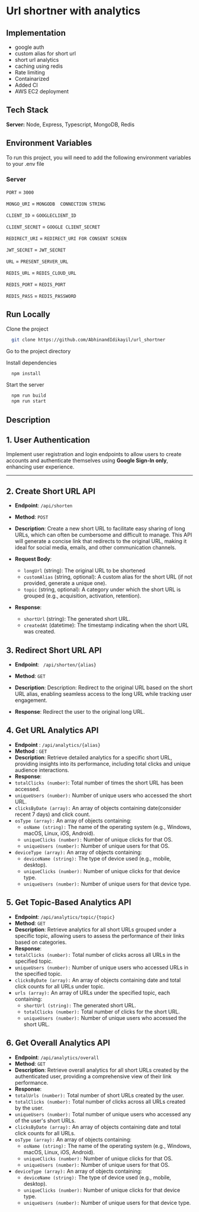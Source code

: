 
# Url shortner with analytics



## Implementation

- google auth
- custom alias for short url
- short url analytics  
- caching using redis
- Rate limiting
- Containarized
- Added CI
- AWS EC2 deployment



## Tech Stack

**Server:** Node, Express, Typescript, MongoDB, Redis


## Environment Variables

To run this project, you will need to add the following environment variables to your .env file
### Server
`PORT` = `3000`

`MONGO_URI` = `MONGODB  CONNECTION STRING`

`CLIENT_ID` = `GOOGLECLIENT_ID`

`CLIENT_SECRET` = `GOOGLE CLIENT_SECRET`

`REDIRECT_URI` = `REDIRECT_URI FOR CONSENT SCREEN`

`JWT_SECRET` = `JWT_SECRET`

`URL` = `PRESENT_SERVER_URL`

`REDIS_URL` = `REDIS_CLOUD_URL`

`REDIS_PORT` = `REDIS_PORT`

`REDIS_PASS` = `REDIS_PASSWORD`

## Run Locally

Clone the project

```bash
  git clone https://github.com/AbhinandIdikayil/url_shortner
```

Go to the project directory

Install dependencies

```bash
  npm install
```

Start the server

```bash
  npm run build
  npm run start
```


## Description

## 1. User Authentication
Implement user registration and login endpoints to allow users to create accounts and authenticate themselves using **Google Sign-In only**, enhancing user experience.

---

## 2. Create Short URL API

- **Endpoint**: `/api/shorten`
- **Method**: `POST`
- **Description**: 
  Create a new short URL to facilitate easy sharing of long URLs, which can often be cumbersome and difficult to manage. This API will generate a concise link that redirects to the original URL, making it ideal for social media, emails, and other communication channels.

- **Request Body**:
  - `longUrl` (string): The original URL to be shortened
  - `customAlias` (string, optional): A custom alias for the short URL (if not provided, generate a unique one).
  - `topic` (string, optional): A category under which the short URL is grouped (e.g., acquisition, activation, retention).

- **Response**:
  - `shortUrl` (string): The generated short URL.
  - `createdAt` (datetime): The timestamp indicating when the short URL was created.



## 3. Redirect Short URL API


- **Endpoint**: ` /api/shorten/{alias}`
- **Method**: `GET`
- **Description**: Description: Redirect to the original URL based on the short URL alias, enabling seamless access to the long URL while tracking user engagement.


- **Response**: Redirect the user to the original long URL.


## 4. Get URL Analytics API

- **Endpoint** : `/api/analytics/{alias}`
- **Method** : `GET`
- **Description**: Retrieve detailed analytics for a specific short URL, providing insights into its performance, including total clicks and unique audience interactions.
- **Response**:
 - `totalClicks (number)`: Total number of times the short URL has been accessed.
- `uniqueUsers (number):` Number of unique users who accessed the short URL.
- `clicksByDate (array):` An array of objects containing date(consider recent 7 days) and click count.
- `osType (array):` An array of objects containing:
    - `osName (string):` The name of the    operating system (e.g., Windows, macOS, Linux, iOS, Android).
    - `uniqueClicks (number):` Number of unique clicks for that OS.
    - `uniqueUsers (number):` Number of unique users for that OS.
- `deviceType (array):` An array of objects containing:
    - `deviceName (string):` The type of device used (e.g., mobile, desktop).
    - `uniqueClicks (number):` Number of unique clicks for that device type.
    - `uniqueUsers (number):` Number of unique users for that device type.



## 5. Get Topic-Based Analytics API

- **Endpoint**: `/api/analytics/topic/{topic}`
- **Method**: `GET`
- **Description**: Retrieve analytics for all short URLs grouped under a specific topic, allowing users to assess the performance of their links based on categories.
- **Response**:
- `totalClicks (number):` Total number of clicks across all URLs in the specified topic.
- `uniqueUsers (number):` Number of unique users who accessed URLs in the specified topic.
- `clicksByDate (array):` An array of objects containing date and total click counts for all URLs under topic.
- `urls (array):` An array of URLs under the specified topic, each containing:
    - `shortUrl (string):` The generated short URL.
    - `totalClicks (number):` Total number of clicks for the short URL.
    - `uniqueUsers (number):` Number of unique users who accessed the short URL.


## 6. Get Overall Analytics API

- **Endpoint**: `/api/analytics/overall`
- **Method**: `GET`
- **Description**: Retrieve overall analytics for all short URLs created by the authenticated user, providing a comprehensive view of their link performance.
- **Response**:
- `totalUrls (number):` Total number of short URLs created by the user.
- `totalClicks (number):` Total number of clicks across all URLs created by the user.
- `uniqueUsers (number):` Total number of unique users who accessed any of the user's short URLs.
- `clicksByDate (array):` An array of objects containing date and total click counts for all URLs.
- `osType (array):` An array of objects containing:
    - `osName (string):` The name of the operating system (e.g., Windows, macOS, Linux, iOS, Android).
    - `uniqueClicks (number):` Number of unique clicks for that OS.
    - `uniqueUsers (number):` Number of unique users for that OS.
- `deviceType (array):` An array of objects containing:
    - `deviceName (string):` The type of device used (e.g., mobile, desktop).
    - `uniqueClicks (number):` Number of unique clicks for that device type.
    - `uniqueUsers (number):` Number of unique users for that device type.